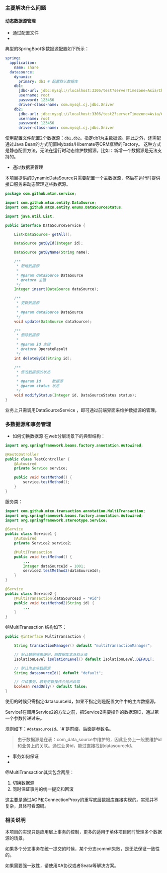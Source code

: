 ### 主要解决什么问题
#### 动态数据源管理

* 通过配置文件
* 
典型的SpringBoot多数据源配置如下所示：
```yaml
spring:
  application:
    name: share
  datasource:
    dynamic:
      primary: db1 # 配置默认数据库
    db1:
      jdbc-url: jdbc:mysql://localhost:3306/test?serverTimezone=Asia/Chongqing&useUnicode=true&characterEncoding=utf8&characterSetResults=utf8&useSSL=false&verifyServerCertificate=false&autoReconnct=true&autoReconnectForPools=true&allowMultiQueries=true
      username: root
      password: 123456
      driver-class-name: com.mysql.cj.jdbc.Driver
    db2:
      jdbc-url: jdbc:mysql://localhost:3306/test2?serverTimezone=Asia/Chongqing&useUnicode=true&characterEncoding=utf8&characterSetResults=utf8&useSSL=false&verifyServerCertificate=false&autoReconnct=true&autoReconnectForPools=true&allowMultiQueries=true
      username: root
      password: 123456
      driver-class-name: com.mysql.cj.jdbc.Driver
```
使用配置文件配置2个数据源：`db1,db2`。指定db1为主数据源。除此之外，还需配通过Java Bean的方式配置Mybatis/Hibernate等ORM框架的Factory。
这种方式是静态配置方法，无法在运行时动态维护数据源。比如：新增一个数据源是无法支持的。

* 通过数据表管理

本项目提供的DynamicDataSource只需要配置一个主数据源，然后在运行时提供接口服务来动态管理这些数据源。
```java
package com.github.mtxn.service;

import com.github.mtxn.entity.DataSource;
import com.github.mtxn.entity.enums.DataSourceStatus;

import java.util.List;

public interface DataSourceService {

    List<DataSource> getAll();

    DataSource getById(Integer id);

    DataSource getByName(String name);

    /**
     * 新增数据源
     *
     * @param dataSource DataSource
     * @return 主键
     */
    Integer insert(DataSource dataSource);

    /**
     * 更新数据源
     *
     * @param dataSource DataSource
     */
    void update(DataSource dataSource);

    /**
     * 删除数据源
     *
     * @param id 主键
     * @return OperateResult
     */
    int deleteById(String id);

    /**
     * 修改数据源的状态
     *
     * @param id     数据源
     * @param status 状态
     */
    void modifyStatus(Integer id, DataSourceStatus status);
}
```
业务上只需调用DataSourceService ，即可通过前端界面来维护数据源的管理。

### 多数据源和事务管理
* 如何切换数据源
在web分层场景下的典型结构：

```java
import org.springframework.beans.factory.annotation.Autowired;

@RestCOntroller
public class TestController {
    @Autowired
    private Service service;

    public void testMethod() {
        service.testMethod();
    }
}
```
服务类：

```java
import com.github.mtxn.transaction.annotation.MultiTransaction;
import org.springframework.beans.factory.annotation.Autowired;
import org.springframework.stereotype.Service;

@Service
public class Service1 {
    @Autowired
    private Service2 service2;

    @MultiTransaction
    public void testMethod() {
        ...
        Integer dataSourceId = 1001;
        service2.testMethod2(dataSourceId);
    }
}

@Service
public class Service2 {
    @MultiTransaction(dataSourceId = "#id")
    public void testMethod2(String id) {
        ...
    }
}
```
@MultiTransaction 结构如下：
```java
public @interface MultiTransaction {

    String transactionManager() default "multiTransactionManager";

    // 默认数据隔离级别，随数据库本身默认值
    IsolationLevel isolationLevel() default IsolationLevel.DEFAULT;

    // 默认为主库数据源
    String datasourceId() default "default";

    // 只读事务，若有更新操作会抛出异常
    boolean readOnly() default false;
}
```
使用的时候只需指定datasourceId，如果不指定则是配置文件中的主库数据源。

Service1在调用Service2的方法之前，把Service2需要操作的数据源ID，通过第一个参数传递过来。

规则如下：`#datasourceId`。'#'是前缀，后面是参数名。

>由于数据源是在表：com_data_source中维护的，因此业务上一般要维护id和业务上的关联。通过业务id，能过直接找到datasourceId。
* 事务如何保证
* 
@MultiTransaction其实包含两层：
1. 切换数据源
2. 同时保证事务的统一提交和回滚

这主要是通过AOP和ConnectionProxy的重写底层数据库连接实现的。实现并不复杂，具体可看源码。

### 相关说明
本项目的实现只是应用层上事务的控制，更多的适用于单体项目同时管理多个数据源的场景。

如果多个分支事务在统一提交的时候，某个分支commit失败，是无法保证一致性的。

如果需要强一致性，请使用XA协议或者Seata等解决方案。
